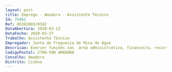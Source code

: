 ```yaml
--- 
layout: post
title: Emprego - Amadora - Assistente Técnico
Id: 75461
Ref: OE202003/0342
DataAbertura: 2020-03-12
DataFecho: 2020-03-27
Trabalho: Assistente Técnico
Empregador: Junta de Freguesia de Mina de Água
Descricao: Exercer funções nas  área administrativa, financeira, recursos humanos e contratação pública, com as seguintes funções, para além dos conteúdos funcionais correspondentes à carreira categoria, nos termos estabelecidos no anexo à LTFP  designadamente, atendimento ao público  apoiar os membros dos órgãos Executivo e Deliberativo na elaboração de propostas  apoiar a área de recursos humanos  elaboração de documentos financeiros com conhecimento na área do SNC  AP  apoio administrativo à área de Contratação Pública com conhecimentos do Código dos Contratos Pública  Organização e Arquivo de Processos  exercer as demais funções que lhe sejam atribuídas por Lei ou por deliberação do superior hierárquico 
CodigoPostal: 2700-590 AMADORA
Concelho: Amadora
Distrito: Lisboa
--- 
```

